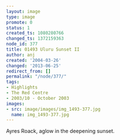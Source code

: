 ```yaml
---
layout: image
type: image
promote: 0
status: 1
created_ts: 1080280766
changed_ts: 1372159363
node_id: 377
title: 01493 Uluru Sunset II
author: anj
created: '2004-03-26'
changed: '2013-06-25'
redirect_from: []
permalink: "/node/377/"
tags:
- Highlights
- The Red Centre
- 2003/10 - October 2003
images:
- src: image/images/img_1493-377.jpg
  name: img_1493-377.jpg
---
```

Ayres Roack, aglow in the deepening sunset.
